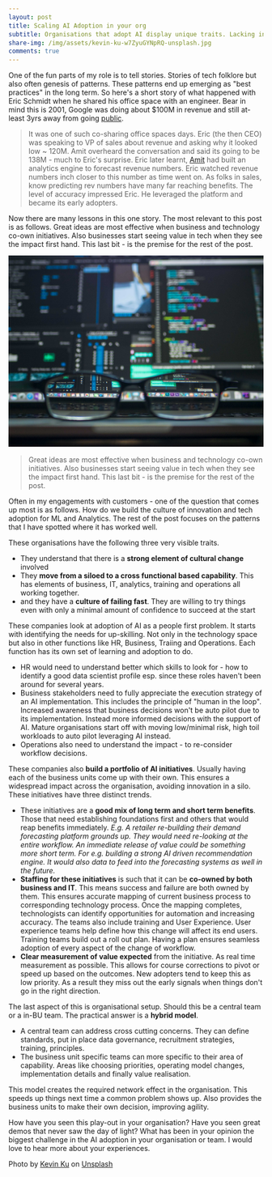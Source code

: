 ```yaml
---
layout: post
title: Scaling AI Adoption in your org
subtitle: Organisations that adopt AI display unique traits. Lacking in these traits diminish prospects of wide scale adoption. Ever wondered why the amazing demo you saw 3months back still isn't in front of of your customers? Here are some thoughts on the common traits that I get to see where this actually does work very well.
share-img: /img/assets/kevin-ku-w7ZyuGYNpRQ-unsplash.jpg
comments: true
---
```


One of the fun parts of my role is to tell stories. Stories of tech folklore but also often genesis of patterns. These patterns end up emerging as "best practices" in the long term. So here's a short story of what happened with Eric Schmidt when he shared his office space with an engineer. Bear in mind this is 2001, Google was doing about $100M in revenue and still at-least 3yrs away from going [public](https://www.google.com/intl/en/about/our-story/). 

> It was one of such co-sharing office spaces days. Eric (the then CEO) was speaking to VP of sales about revenue and asking why it looked low ~ 120M. Amit overheard the conversation and said its going to be 138M - much to Eric's surprise. Eric later learnt, [Amit](https://www.linkedin.com/in/amit-singhal-09723574/) had built an analytics engine to forecast revenue numbers. Eric watched revenue numbers inch closer to this number as time went on. As folks in sales, know predicting rev numbers have many far reaching benefits. The level of accuracy impressed Eric. He leveraged the platform and became its early adopters.

Now there are many lessons in this one story. The most relevant to this post is as follows. Great ideas are most effective when business and technology co-own initiatives. Also businesses start seeing value in  tech when they see the impact first hand. This last bit - is the premise for the rest of the post. 

![Scaling AI Adoption in your org](/img/assets/kevin-ku-w7ZyuGYNpRQ-unsplash.jpg)

> Great ideas are most effective when business and technology co-own initiatives. Also businesses start seeing value in  tech when they see the impact first hand. This last bit - is the premise for the rest of the post. 

Often in my engagements with customers - one of the question that comes up most is as follows. How do we build the culture of innovation and tech adoption for ML and Analytics. The rest of the post focuses on the patterns that I have spotted where it has worked well. 

These organisations have the following three very visible traits.
- They understand that there is a **strong element of cultural change** involved
- They **move from a siloed to a cross functional based capability**. This has elements of business, IT, analytics, training and operations all working together.
- and they have a **culture of failing fast**. They are willing to try things even with only a minimal amount of confidence to succeed at the start

These companies look at adoption of AI as a people first problem. It starts with identifying the needs for up-skilling. Not only in the technology space but also in other functions like HR, Business, Traiing and Operations. Each function has its own set of learning and adoption to do.
- HR would need to understand better which skills to look for - how to identify a good data scientist profile esp. since these roles haven't been around for several years. 
- Business stakeholders need to fully appreciate the execution strategy of an AI implementation. This includes the principle of "human in the loop". Increased awareness that business decisions won't be auto pilot due to its implementation. Instead more informed decisions with the support of AI. Mature organisations start off with moving low/minimal risk, high toil workloads to auto pilot leveraging AI instead.
- Operations also need to understand the impact - to re-consider workflow decisions.

These companies also **build a portfolio of AI initiatives**. Usually having each of the business units come up with their own. This ensures a widespread impact across the organisation, avoiding innovation in a silo. These initiatives have three distinct trends.
- These initiatives are a **good mix of long term and short term benefits**. Those that need establishing foundations first and others that would reap benefits immediately. _E.g. A retailer re-building their demand forecasting platform grounds up. They would need re-looking at the entire workflow. An immediate release of value could be something more short term. For e.g. building a strong AI driven recommendation engine. It would also data to feed into the forecasting systems as well in the future._
- **Staffing for these initiatives** is such that it can be **co-owned by both business and IT**. This means  success and failure are both owned by them. This ensures accurate mapping of current business process to corresponding technology process. Once the mapping completes, technologists can identify opportunities for automation and increasing accuracy. The teams also include training and User Experience. User experience teams help define how this change will affect its end users. Training teams build out a roll out plan. Having a plan ensures seamless adoption of every aspect of the change of workflow. 
- **Clear measurement of value expected** from the initiative. As real time measurement as possible. This allows for course corrections to pivot or speed up based on the outcomes. New adopters tend to keep this as low priority. As a result they miss out the early signals when things don't go in the right direction. 

The last aspect of this is organisational setup. Should this be a central team or a in-BU team. The practical answer is a **hybrid model**. 
- A central team can address cross cutting concerns. They can define standards, put in place data governance, recruitment strategies, training, principles. 
- The business unit specific teams can more specific to their area of capability. Areas like choosing  priorities, operating model changes, implementation details and finally value realisation. 

This model creates the required network effect in the organisation. This speeds up things next time a common problem  shows up. Also provides the business units to make their own decision, improving agility.

How have you seen this play-out in your organisation? Have you seen great demos that never saw the day of light? What has been in your opinion the biggest challenge in the AI adoption in your organisation or team. I would love to hear more about your experiences.


Photo by <a href="https://unsplash.com/@ikukevk?utm_source=unsplash&utm_medium=referral&utm_content=creditCopyText">Kevin Ku</a> on <a href="https://unsplash.com/?utm_source=unsplash&utm_medium=referral&utm_content=creditCopyText">Unsplash</a>
